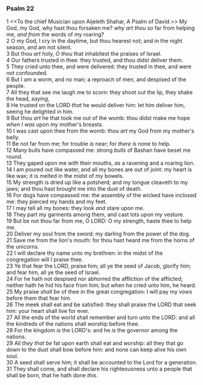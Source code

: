 ### Psalm 22

1 <<To the chief Musician upon Aijeleth Shahar, A Psalm of David.>> My God, my God, why hast thou forsaken me? *why art thou so* far from helping me, *and from* the words of my roaring?  
2 O my God, I cry in the daytime, but thou hearest not; and in the night season, and am not silent.  
3 But thou *art* holy, *O thou* that inhabitest the praises of Israel.  
4 Our fathers trusted in thee: they trusted, and thou didst deliver them.  
5 They cried unto thee, and were delivered: they trusted in thee, and were not confounded.  
6 But I *am* a worm, and no man; a reproach of men, and despised of the people.  
7 All they that see me laugh me to scorn: they shoot out the lip, they shake the head, *saying*,  
8 He trusted on the LORD *that* he would deliver him: let him deliver him, seeing he delighted in him.  
9 But thou *art* he that took me out of the womb: thou didst make me hope *when I was* upon my mother's breasts.  
10 I was cast upon thee from the womb: thou *art* my God from my mother's belly.  
11 Be not far from me; for trouble *is* near; for *there is* none to help.  
12 Many bulls have compassed me: strong *bulls* of Bashan have beset me round.  
13 They gaped upon me *with* their mouths, *as* a ravening and a roaring lion.  
14 I am poured out like water, and all my bones are out of joint: my heart is like wax; it is melted in the midst of my bowels.  
15 My strength is dried up like a potsherd; and my tongue cleaveth to my jaws; and thou hast brought me into the dust of death.  
16 For dogs have compassed me: the assembly of the wicked have inclosed me: they pierced my hands and my feet.  
17 I may tell all my bones: they look *and* stare upon me.  
18 They part my garments among them, and cast lots upon my vesture.  
19 But be not thou far from me, O LORD: O my strength, haste thee to help me.  
20 Deliver my soul from the sword; my darling from the power of the dog.  
21 Save me from the lion's mouth: for thou hast heard me from the horns of the unicorns.  
22 I will declare thy name unto my brethren: in the midst of the congregation will I praise thee.  
23 Ye that fear the LORD, praise him; all ye the seed of Jacob, glorify him; and fear him, all ye the seed of Israel.  
24 For he hath not despised nor abhorred the affliction of the afflicted; neither hath he hid his face from him; but when he cried unto him, he heard.  
25 My praise *shall be* of thee in the great congregation: I will pay my vows before them that fear him.  
26 The meek shall eat and be satisfied: they shall praise the LORD that seek him: your heart shall live for ever.  
27 All the ends of the world shall remember and turn unto the LORD: and all the kindreds of the nations shall worship before thee.  
28 For the kingdom *is* the LORD's: and he *is* the governor among the nations.  
29 All *they that be* fat upon earth shall eat and worship: all they that go down to the dust shall bow before him: and none can keep alive his own soul.  
30 A seed shall serve him; it shall be accounted to the Lord for a generation.  
31 They shall come, and shall declare his righteousness unto a people that shall be born, that he hath done *this*.  
